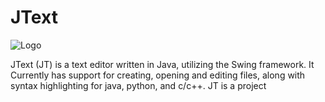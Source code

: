 # JText


![Logo](https://github.com/zlex7/JTextEdit/blob/master/images/JT.png)


JText (JT) is a text editor written in Java, utilizing the Swing framework. It Currently has support for creating, opening and editing files, along with syntax highlighting for java, python, and c/c++. JT is a project
